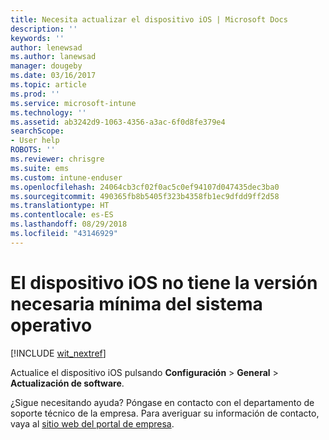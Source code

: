 ```yaml
---
title: Necesita actualizar el dispositivo iOS | Microsoft Docs
description: ''
keywords: ''
author: lenewsad
ms.author: lanewsad
manager: dougeby
ms.date: 03/16/2017
ms.topic: article
ms.prod: ''
ms.service: microsoft-intune
ms.technology: ''
ms.assetid: ab3242d9-1063-4356-a3ac-6f0d8fe379e4
searchScope:
- User help
ROBOTS: ''
ms.reviewer: chrisgre
ms.suite: ems
ms.custom: intune-enduser
ms.openlocfilehash: 24064cb3cf02f0ac5c0ef94107d047435dec3ba0
ms.sourcegitcommit: 490365fb8b5405f323b4358fb1ec9dfdd9ff2d58
ms.translationtype: HT
ms.contentlocale: es-ES
ms.lasthandoff: 08/29/2018
ms.locfileid: "43146929"
---
```

# <a name="your-ios-device-doesnt-have-the-required-minimum-operating-system-version"></a>El dispositivo iOS no tiene la versión necesaria mínima del sistema operativo

[!INCLUDE [wit_nextref](includes/end-user-os-update-guidance.md)]

Actualice el dispositivo iOS pulsando **Configuración** > **General** > **Actualización de software**.

¿Sigue necesitando ayuda? Póngase en contacto con el departamento de soporte técnico de la empresa. Para averiguar su información de contacto, vaya al [sitio web del portal de empresa](https://go.microsoft.com/fwlink/?linkid=2010980).
